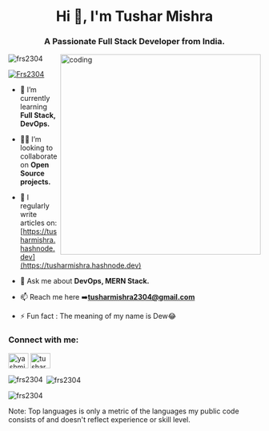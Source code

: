 <h1 align="center">Hi 👋, I'm Tushar Mishra</h1>
<h3 align="center">A Passionate Full Stack Developer from India.</h3>
<img align = "right" alt = "coding" width="400" src="https://camo.githubusercontent.com/c1dcb74cc1c1835b1d716f5051499a2814c683c806b15f04b0eba492863703e9/68747470733a2f2f63646e2e6472696262626c652e636f6d2f75736572732f3733303730332f73637265656e73686f74732f363538313234332f6176656e746f2e676966">

<p align="left"> <img src="https://komarev.com/ghpvc/?username=frs2304&label=Profile%20views&color=0e75b6&style=flat" alt="frs2304" /> </p>

<p align="left"> <a href="https://twitter.com/Frs2304" target="blank"><img src="https://img.shields.io/twitter/follow/Frs2304?logo=twitter&style=for-the-badge" alt="Frs2304" /></a> </p>

- 🌱 I’m currently learning **Full Stack, DevOps.**

- 👯‍♂️ I’m looking to collaborate on **Open Source projects.**

- 📝 I regularly write articles on: [https://tusharmishra.hashnode.dev](https://tusharmishra.hashnode.dev)

- 💬 Ask me about **DevOps, MERN Stack.**

- 📫 Reach me here ➡️**tusharmishra2304@gmail.com** 

- ⚡ Fun fact : The meaning of my name is Dew😂

<h3 align="left">Connect with me:</h3>
<p align="left">
<a href="https://twitter.com/yashmis23" target="blank"><img align="center" src="https://raw.githubusercontent.com/rahuldkjain/github-profile-readme-generator/master/src/images/icons/Social/twitter.svg" alt="yashmis23" height="30" width="40" /></a>
<a href="https://linkedin.com/in/tushar mishra" target="blank"><img align="center" src="https://raw.githubusercontent.com/rahuldkjain/github-profile-readme-generator/master/src/images/icons/Social/linked-in-alt.svg" alt="tushar mishra" height="30" width="40" /></a>
</p>   

<p><img align="left" src="https://github-readme-stats.vercel.app/api/top-langs?username=frs2304&show_icons=true&locale=en&layout=compact" alt="frs2304" /></p>
<p>&nbsp;<img align="center" src="https://github-readme-stats.vercel.app/api?username=frs2304&show_icons=true&locale=en" alt="frs2304" /></p>
<p><img align="center" src="https://github-readme-streak-stats.herokuapp.com/?user=frs2304&" alt="frs2304" /></p>
<p>Note: Top languages is only a metric of the languages my public code consists of and doesn't reflect experience or skill level.</p>
 
